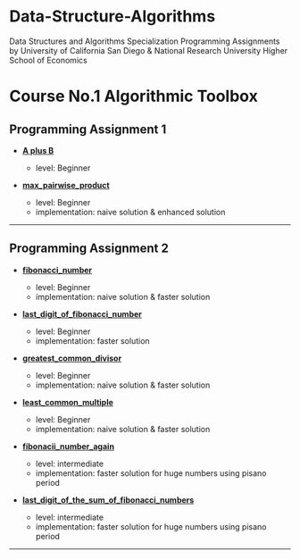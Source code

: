 # **Data-Structure-Algorithms**
Data Structures and Algorithms Specialization Programming Assignments by University of California San Diego & National Research University Higher School of Economics

# Course No.1 Algorithmic Toolbox 

## Programming Assignment 1

- [**A plus B**](https://github.com/muhamedyoussry/Data-Structure-Algorithms-Github/tree/master/Programming%20Assignment%201/AplusB)
    - level: Beginner

- [**max_pairwise_product**](https://github.com/muhamedyoussry/Data-Structure-Algorithms-Github/tree/master/Programming%20Assignment%201/max_pairwise_product)
    - level: Beginner
    - implementation: naive solution & enhanced solution
---

## Programming Assignment 2

- [**fibonacci_number**](https://github.com/muhamedyoussry/Data-Structure-Algorithms-Github/tree/master/Programming%20Assignment%202/1_fibonacci_number)
    - level: Beginner
    - implementation: naive solution & faster solution
- [**last_digit_of_fibonacci_number**](https://github.com/muhamedyoussry/Data-Structure-Algorithms-Github/tree/master/Programming%20Assignment%202/2_last_digit_of_fibonacci_number)
    - level: Beginner
    - implementation: faster solution
- [**greatest_common_divisor**](https://github.com/muhamedyoussry/Data-Structure-Algorithms-Github/tree/master/Programming%20Assignment%202/3_greatest_common_divisor)
    - level: Beginner
    - implementation: naive solution & faster solution

- [**least_common_multiple**](https://github.com/muhamedyoussry/Data-Structure-Algorithms-Github/tree/master/Programming%20Assignment%202/4_least_common_multiple)
    - level: Beginner
    - implementation: naive solution & faster solution

- [**fibonacii_number_again**](https://github.com/muhamedyoussry/Data-Structure-Algorithms-Github/tree/master/Programming%20Assignment%202/5_fibonacci_number_again)
    - level: intermediate
    - implementation: faster solution for huge numbers using pisano period

- [**last_digit_of_the_sum_of_fibonacci_numbers**](https://github.com/muhamedyoussry/Data-Structure-Algorithms-Github/tree/master/Programming%20Assignment%202/5_fibonacci_number_again)
    - level: intermediate
    - implementation: faster solution for huge numbers using pisano period
---
